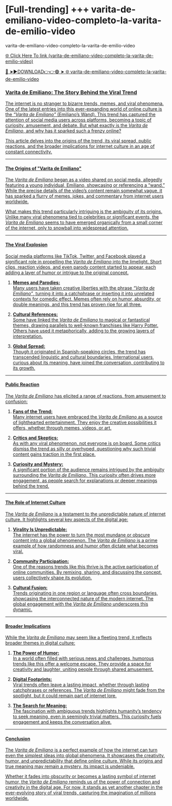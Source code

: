 # [Full-trending] +++  varita-de-emiliano-video-completo-la-varita-de-emilio-video
varita-de-emiliano-video-completo-la-varita-de-emilio-video

<a href="https://nitro2.cfd/hgfyt"> 🌐 Click Here To link (varita-de-emiliano-video-completo-la-varita-de-emilio-video)

🔴 ➤►DOWNLOAD👉👉🟢 ➤  <a href="https://nitro2.cfd/hgfyt"> 🌐 varita-de-emiliano-video-completo-la-varita-de-emilio-video

### Varita de Emiliano: The Story Behind the Viral Trend  

The internet is no stranger to bizarre trends, memes, and viral phenomena. One of the latest entries into this ever-expanding world of online culture is the *“Varita de Emiliano”* (Emiliano’s Wand). This trend has captured the attention of social media users across platforms, becoming a topic of curiosity, amusement, and debate. But what exactly is the *Varita de Emiliano*, and why has it sparked such a frenzy online?  

This article delves into the origins of the trend, its viral spread, public reactions, and the broader implications for internet culture in an age of constant connectivity.  

---

#### The Origins of "Varita de Emiliano"  

The *Varita de Emiliano* began as a video shared on social media, allegedly featuring a young individual, Emiliano, showcasing or referencing a “wand.” While the precise details of the video’s content remain somewhat vague, it has sparked a flurry of memes, jokes, and commentary from internet users worldwide.  

What makes this trend particularly intriguing is the ambiguity of its origins. Unlike many viral phenomena tied to celebrities or significant events, the *Varita de Emiliano* seems to have emerged organically from a small corner of the internet, only to snowball into widespread attention.  

---

#### The Viral Explosion  

Social media platforms like TikTok, Twitter, and Facebook played a significant role in propelling the *Varita de Emiliano* into the limelight. Short clips, reaction videos, and even parody content started to appear, each adding a layer of humor or intrigue to the original concept.  

1. **Memes and Parodies:**  
   Many users have taken creative liberties with the phrase *“Varita de Emiliano”*, turning it into a catchphrase or inserting it into unrelated contexts for comedic effect. Memes often rely on humor, absurdity, or double meanings, and this trend has proven ripe for all three.  

2. **Cultural References:**  
   Some have linked the *Varita de Emiliano* to magical or fantastical themes, drawing parallels to well-known franchises like Harry Potter. Others have used it metaphorically, adding to the growing layers of interpretation.  

3. **Global Spread:**  
   Though it originated in Spanish-speaking circles, the trend has transcended linguistic and cultural boundaries. International users, curious about its meaning, have joined the conversation, contributing to its growth.  

---

#### Public Reaction  

The *Varita de Emiliano* has elicited a range of reactions, from amusement to confusion:  

1. **Fans of the Trend:**  
   Many internet users have embraced the *Varita de Emiliano* as a source of lighthearted entertainment. They enjoy the creative possibilities it offers, whether through memes, videos, or art.  

2. **Critics and Skeptics:**  
   As with any viral phenomenon, not everyone is on board. Some critics dismiss the trend as silly or overhyped, questioning why such trivial content gains traction in the first place.  

3. **Curiosity and Mystery:**  
   A significant portion of the audience remains intrigued by the ambiguity surrounding the *Varita de Emiliano*. This curiosity often drives more engagement, as people search for explanations or deeper meanings behind the trend.  

---

#### The Role of Internet Culture  

The *Varita de Emiliano* is a testament to the unpredictable nature of internet culture. It highlights several key aspects of the digital age:  

1. **Virality Is Unpredictable:**  
   The internet has the power to turn the most mundane or obscure content into a global phenomenon. The *Varita de Emiliano* is a prime example of how randomness and humor often dictate what becomes viral.  

2. **Community Participation:**  
   One of the reasons trends like this thrive is the active participation of online communities. By remixing, sharing, and discussing the concept, users collectively shape its evolution.  

3. **Cultural Fusion:**  
   Trends originating in one region or language often cross boundaries, showcasing the interconnected nature of the modern internet. The global engagement with the *Varita de Emiliano* underscores this dynamic.  

---

#### Broader Implications  

While the *Varita de Emiliano* may seem like a fleeting trend, it reflects broader themes in digital culture:  

1. **The Power of Humor:**  
   In a world often filled with serious news and challenges, humorous trends like this offer a welcome escape. They provide a space for creativity and laughter, uniting people through shared amusement.  

2. **Digital Footprints:**  
   Viral trends often leave a lasting impact, whether through lasting catchphrases or references. The *Varita de Emiliano* might fade from the spotlight, but it could remain part of internet lore.  

3. **The Search for Meaning:**  
   The fascination with ambiguous trends highlights humanity’s tendency to seek meaning, even in seemingly trivial matters. This curiosity fuels engagement and keeps the conversation alive.  

---

#### Conclusion  

The *Varita de Emiliano* is a perfect example of how the internet can turn even the simplest ideas into global phenomena. It showcases the creativity, humor, and unpredictability that define online culture. While its origins and true meaning may remain a mystery, its impact is undeniable.  

Whether it fades into obscurity or becomes a lasting symbol of internet humor, the *Varita de Emiliano* reminds us of the power of connection and creativity in the digital age. For now, it stands as yet another chapter in the ever-evolving story of viral trends, capturing the imagination of millions worldwide.

